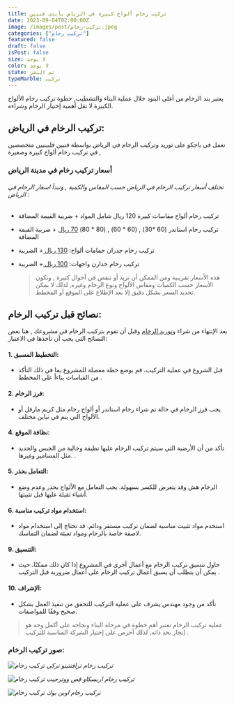 ```yaml
---
title: تركيب رخام ألواح كبيرة في الرياض بأيدي فنيين
date: 2023-09-04T02:00:00Z
image: /images/post/تركيب-رخام.jpeg
categories: ["تركيب رخام"]
featured: false
draft: false
isPost: false
size: لا يوجد
color: لا يوجد
state: تم النشر
typeMarble: تركيب
---
```


يعتبر بند الرخام من أغلى البنود خلال عملية البناء والتشطيب, خطوة تركيب رخام الألواح الكبيرة لا تقل أهمية إختيار الرخام وشراءه.

## تركيب الرخام في الرياض:

نعمل في باجكو على توريد وتركيب الرخام في الرياض بواسطة فنيين فلبينيين متخصصين في تركيب رخام ألواح كبيرة وصغيرة ,

### أسعار تركيب رخام في مدينة الرياض

###### تختلف أسعار تركيب الرخام في الرياض حسب المقاس والكمية , وتبدأ اسعار الرخام في الرياض :

- تركيب رخام ألواح مقاسات كبيرة 120 ريال شامل المواد + ضريبة القيمة المضافة
- تركيب رخام استاندر (60 \*30) , (60 \* 60) , (80 \* 80) <ins> 70 ريال</ins> + ضريبة القيمة المضافة
- تركيب رخام جدران حمامات ألواح: <ins>130 ريال </ins> + الضريبة
- تركيب رخام جدارن واجهات: <ins>100 ريال </ins> + الضريبة

  > هذه الأسعار تقريبية ومن الممكن أن تزيد أو تنقص في أحوال كثيرة , وتكون الأسعار حسب الكميات ومقاس الألواح ونوع الرخام وغيره, لذلك لا يمكن تحديد السعر بشكل دقيق إلا بعد الإطلاع على الموقع أو المخطط.

## نصائح قبل تركيب الرخام:

بعد الإنتهاء من شراء و[توريد الرخام] وقبل أن تقوم بتركيب الرخام في مشروعك , هنا بعض النصائح التي يجب أن تأخذها في الاعتبار:

[توريد الرخام]: https://bajco-sa.com/posts/%D8%AA%D9%88%D8%B1%D9%8A%D8%AF-%D8%B1%D8%AE%D8%A7%D9%85

#### 1. التخطيط المسبق:

- قبل الشروع في عملية التركيب، قم بوضع خطة مفصلة للمشروع بما في ذلك التأكد من القياسات بناءاً على المخطط .

#### 2. فرز الرخام:

- يجب فرز الرخام في حالة تم شراء رخام استاندر أو ألواح رخام مثل كريم مارفل أو الألواح التي يتم في تباين مختلف.

#### 4. نظافة الموقع:

- تأكد من أن الأرضية التي سيتم تركيب الرخام عليها نظيفة وخالية من الجبس والحديد مثل المسامير وغيرها. .

#### 5. التعامل بحذر:

- الرخام هش وقد يتعرض للكسر بسهولة. يجب التعامل مع الألواح بحذر وعدم وضع أشياء ثقيلة عليها قبل تثبيتها.

#### 6. استخدام مواد تركيب مناسبة:

- استخدم مواد تثبيت مناسبة لضمان تركيب مستقر ودائم. قد تحتاج إلى استخدام مواد لاصقة خاصة بالرخام ومواد تعبئة لضمان التماسك.

#### 9. التنسيق:

- حاول تنسيق تركيب الرخام مع أعمال أخرى في المشروع إذا كان ذلك ممكنًا، حيث يمكن أن يتطلب أن يسبق أعمال تركيب الرخام على أعمال ضرورية قبل التركيب .

#### 10. الإشراف:

- تأكد من وجود مهندس يشرف على عملية التركيب للتحقق من تنفيذ العمل بشكل صحيح وفقًا للمواصفات.

> عملية تركيب الرخام تعتبر أهم خطوة في مرحلة البناء ونجاحه على أكمل وجه هو إنجاز بحد ذاته, لذلك أحرص على إختيار الشركة المناسبة للتركيب
> .

### صور تركيب الرخام:

![تركيب رخام](/images/post/تركيب-رخام-ترافنتينو-جدران-وارضيات.jpeg)
_تركيب رخام ترافنتينو تركي_

![تركيب رخام](/images/post/تركيب-رخام-ووترجيت.jpeg)
_تركيب رخام اربسكاو قص ووترجيت_

![تركيب رخام](/images/post/تركيب-رخام-اوبن-بوك.jpeg)
_تركيب رخام اوبن بوك_
